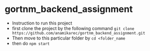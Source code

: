 # gortnm_backend_assignment
- Instruction to run this project
- first clone the project by the following command ```git clone https://github.com/anamikarec/gortnm_backend_assignment.git```
- Then move to this particular folder by ```cd <folder_name```
- then do ```npm start```
